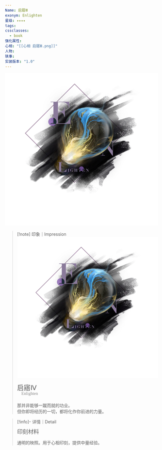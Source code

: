 ```yaml
---
Name: 启寤Ⅲ
exonym: Enlighten
星级: ✦✦✦✦
tags: 
cssclasses:
  - book
强化属性: 
心相: "[[心相 启寤Ⅲ.png]]"
人物: 
轶事: 
实装版本: "1.0"
---
```

![cover](assets/启寤Ⅲ｜Enlighten.assets/心相%20启寤Ⅲ.png)

> [!note] 印象｜Impression
> ![心相 启寤Ⅲ 1|inlL|300](assets/启寤Ⅲ｜Enlighten.assets/心相%20启寤Ⅲ%201.png)
> <p style="font-family: '家族宋', sans-serif; font-size: 22px; line-height: 0.75; text-indent: 0;">启寤Ⅳ<br><span style="font-family: serif; font-size: 14px; color: #888888;">　Enlighten</span></p>
> 
> 那并非能够一蹴而就的功业。  
> 但你即将经历的一切，都将化作你前进的力量。

> [!info]- 详情｜Detail
> <p style="font-family: '家族宋', sans-serif; font-size: 18px; line-height: 0.75; text-indent: 0;">印刻材料</p>
> 
> 通明的映照。用于心相印刻，提供中量经验。
